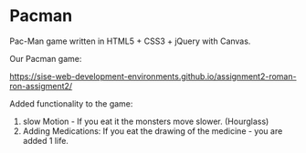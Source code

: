 # Pacman
Pac-Man game written in HTML5 + CSS3 + jQuery with Canvas. 

Our Pacman game:

https://sise-web-development-environments.github.io/assignment2-roman-ron-assigment2/


Added functionality to the game:
1. slow Motion - If you eat it the monsters move slower. (Hourglass)
2. Adding Medications: If you eat the drawing of the medicine - you are added 1 life.

